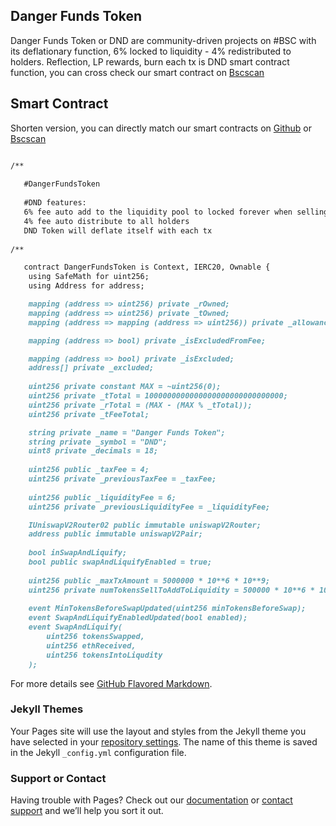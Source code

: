 ## Danger Funds Token

Danger Funds Token or DND are community-driven projects on #BSC with its deflationary function, 6% locked to liquidity - 4% redistributed to holders.
Reflection, LP rewards, burn each tx is DND smart contract function, you can cross check our smart contract on [Bscscan](https://bscscan.com)

## Smart Contract

Shorten version, you can directly match our smart contracts on [Github](https://github.com/dangertoken/dangertoken.github.io/blob/main/contracts) or [Bscscan](https://bscscan.com)

```markdown

/**
  
   #DangerFundsToken
   
   #DND features:
   6% fee auto add to the liquidity pool to locked forever when selling
   4% fee auto distribute to all holders
   DND Token will deflate itself with each tx
   
/**

   contract DangerFundsToken is Context, IERC20, Ownable {
    using SafeMath for uint256;
    using Address for address;

    mapping (address => uint256) private _rOwned;
    mapping (address => uint256) private _tOwned;
    mapping (address => mapping (address => uint256)) private _allowances;

    mapping (address => bool) private _isExcludedFromFee;

    mapping (address => bool) private _isExcluded;
    address[] private _excluded;
   
    uint256 private constant MAX = ~uint256(0);
    uint256 private _tTotal = 1000000000000000000000000000000;
    uint256 private _rTotal = (MAX - (MAX % _tTotal));
    uint256 private _tFeeTotal;

    string private _name = "Danger Funds Token";
    string private _symbol = "DND";
    uint8 private _decimals = 18;
    
    uint256 public _taxFee = 4;
    uint256 private _previousTaxFee = _taxFee;
    
    uint256 public _liquidityFee = 6;
    uint256 private _previousLiquidityFee = _liquidityFee;

    IUniswapV2Router02 public immutable uniswapV2Router;
    address public immutable uniswapV2Pair;
    
    bool inSwapAndLiquify;
    bool public swapAndLiquifyEnabled = true;
    
    uint256 public _maxTxAmount = 5000000 * 10**6 * 10**9;
    uint256 private numTokensSellToAddToLiquidity = 500000 * 10**6 * 10**9;
    
    event MinTokensBeforeSwapUpdated(uint256 minTokensBeforeSwap);
    event SwapAndLiquifyEnabledUpdated(bool enabled);
    event SwapAndLiquify(
        uint256 tokensSwapped,
        uint256 ethReceived,
        uint256 tokensIntoLiqudity
    );
```

For more details see [GitHub Flavored Markdown](https://guides.github.com/features/mastering-markdown/).

### Jekyll Themes

Your Pages site will use the layout and styles from the Jekyll theme you have selected in your [repository settings](https://github.com/dangerfunds/dangerfunds.github.io/settings/pages). The name of this theme is saved in the Jekyll `_config.yml` configuration file.

### Support or Contact

Having trouble with Pages? Check out our [documentation](https://docs.github.com/categories/github-pages-basics/) or [contact support](https://support.github.com/contact) and we’ll help you sort it out.
